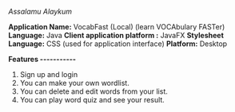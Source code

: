_Assalamu Alaykum_

**Application Name:** VocabFast (Local) (learn VOCAbulary FASTer)
**Language:** Java
**Client application platform :** JavaFX
**Stylesheet Language:** CSS (used for application interface)
**Platform:** Desktop

**Features
-----------**
1. Sign up and login
1. You can make your own wordlist.
2. You can delete and edit words from your list.
3. You can play word quiz and see your result. 
